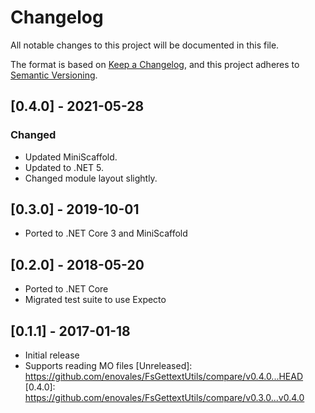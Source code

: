 # Changelog

All notable changes to this project will be documented in this file.

The format is based on [Keep a Changelog](https://keepachangelog.com/en/1.0.0/),
and this project adheres to [Semantic Versioning](https://semver.org/spec/v2.0.0.html).

## [0.4.0] - 2021-05-28

### Changed

* Updated MiniScaffold.
* Updated to .NET 5.
* Changed module layout slightly.

## [0.3.0] - 2019-10-01

* Ported to .NET Core 3 and MiniScaffold

## [0.2.0] - 2018-05-20

* Ported to .NET Core
* Migrated test suite to use Expecto

## [0.1.1] - 2017-01-18

* Initial release
* Supports reading MO files
[Unreleased]: https://github.com/enovales/FsGettextUtils/compare/v0.4.0...HEAD
[0.4.0]: https://github.com/enovales/FsGettextUtils/compare/v0.3.0...v0.4.0
